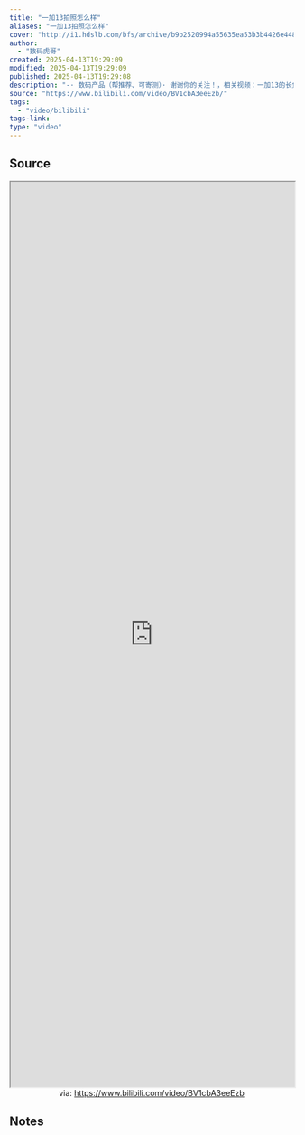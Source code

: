 ```yaml
---
title: "一加13拍照怎么样"
aliases: "一加13拍照怎么样"
cover: "http://i1.hdslb.com/bfs/archive/b9b2520994a55635ea53b3b4426e448c8f8e3b15.jpg@189w_107h.webp"
author:
  - "数码虎哥"
created: 2025-04-13T19:29:09
modified: 2025-04-13T19:29:09
published: 2025-04-13T19:29:08
description: "-· 数码产品（帮推荐、可寄测）· 谢谢你的关注！，相关视频：一加13的长焦觉得如何，一加13深度影像测评〡第一视角摄影，一加13对比iQOO 13 这动画真的太流畅了，一加13最离谱的，应该就是这块屏幕了吧。，一加13的AI超清望远算法离谱，模糊的场景大模型处理后秒变清晰，给我一个不选一加的理由？，一加13影像篇，一加12:六边形战士，一加13摄影上手体验！！不得不说真的爱了，一加13的新结构潜望长焦，感受一下"
source: "https://www.bilibili.com/video/BV1cbA3eeEzb/"
tags:
  - "video/bilibili"
tags-link:
type: "video"
---
```

## Source

<iframe src='https://player.bilibili.com/player.html?isOutside=true&bvid=BV1cbA3eeEzb&p=1&autoplay=false' style='height:40vh;width:100%' class='iframe-radius' allow='fullscreen'></iframe>
<center>via: <a href='https://www.bilibili.com/video/BV1cbA3eeEzb' target='_blank' class='external-link'>https://www.bilibili.com/video/BV1cbA3eeEzb</a></center>


## Notes

